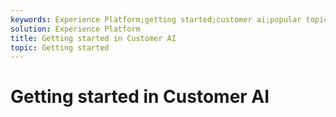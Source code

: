 ```yaml
---
keywords: Experience Platform;getting started;customer ai;popular topics
solution: Experience Platform
title: Getting started in Customer AI
topic: Getting started
---
```


# Getting started in Customer AI